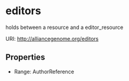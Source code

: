 # editors

holds between a resource and a editor_resource

URI: http://alliancegenome.org/editors



<!-- no inheritance hierarchy -->


## Properties

 * Range: AuthorReference


